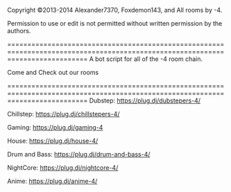Copyright ©2013-2014 Alexander7370, Foxdemon143, and All rooms by -4.

Permission to use or edit is not permitted without written permission by the authors.


================================================================================================================================
A bot script for all of the -4 room chain.



Come and Check out our rooms

================================================================================================================================
Dubstep: https://plug.dj/dubstepers-4/ 

Chillstep: https://plug.dj/chillstepers-4/

Gaming: https://plug.dj/gaming-4

House: https://plug.dj/house-4/

Drum and Bass: https://plug.dj/drum-and-bass-4/

NightCore: https://plug.dj/nightcore-4/ 

Anime: https://plug.dj/anime-4/
